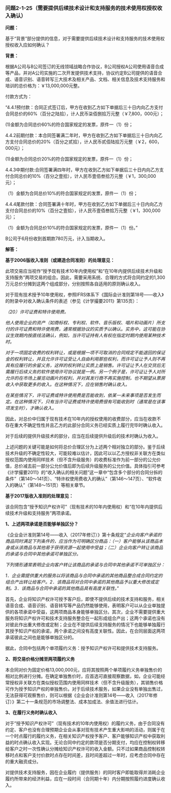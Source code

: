 ### 问题2-1-25（需要提供后续技术设计和支持服务的技术使用权授权收入确认）

**问题：**

基于“背景”部分提供的信息，对于需要提供后续技术设计和支持服务的技术使用权授权收入应如何确认？

**背景：**

根据A公司与B公司签订的无线领域战略合作协议，B公司授权A公司使用语音合成等产品，并对A公司实施的二次开发提供技术支持，协议约定B公司提供的语音合成、语音识别、语音转写三大技术及相关产品、文档、相关信息及技术支持服务和培训的总价格为：￥13,000,000元整。

付款方式为：

“4.4.1预付款：合同正式签订后，甲方在收到乙方如下单据后三十日内向乙方支付合同总价的60%（百分之陆拾），计人民币柒佰捌拾万元整（￥7,800，000元）；

(1)金额为合同总价60%的符合国家规定的发票，原件一（1）份；

4.4.2前期付款：本合同签署满二年时，甲方在收到乙方如下单据后三十日内向乙方支付合同总价的20%（百分之贰拾），计人民币贰佰陆拾万元整（￥2，600，000元）；

(1)金额为合同总价20%的符合国家规定的发票，原件一（1）份；

4.4.3中期付款:合同签署满四年时，甲方在收到乙方如下单据后三十日内向乙方支付合同总价的10%（百分之壹拾），计人民币壹佰叁拾万元整（￥1，300,000元）；

（1）金额为合同总价10%的符合国家规定的发票，原件一（1）份；

4.4.4尾款付款：合同签署满十年时，甲方在收到乙方如下单据后三十日内向乙方支付合同总价的10%（百分之壹拾），计人民币壹佰叁拾万元整（￥1，300,000元）；

（1）金额为合同总价10%的符合国家规定的发票，原件一（1）份。”

B公司于6月份收到首期款780万元，计入当期收入。

**解答：**

**基于2006版收入准则（或建造合同准则）的处理意见：**

此项交易应当视作“授予现有技术10年内使用权”和“在10年内提供后续技术升级和支持服务”两项交易的组合。因此，需要采用系统、合理的方式将合同约定的1,300万元总价分摊到这两个组成部分，分别按照各自适用的原则确认收入。

对于现有技术授予10年使用权，参照IFRS体系下《国际会计准则第18号——收入》的附录中对收入确认条件的表述（参见《计学撮要2011》第135页）：

*（20）许可证费和特许使用费。*

*他人使用企业的资产（如商标权、专利权、软件、音乐版权、唱片和动画片）所支付的许可证费和特许使用费，通常根据协议的实质予以确认。实务中，这可能在协议生效期内按直线法确认，例如，当许可证持有人有权在指定时期内使用某种技术时。*

*对于一项固定收费的权利转让，或是根据一项不可取消的合同规定不能退回的保证金的权利转让，并且允许许可证受让人自由利用那些权利，而许可证让予人则不再具有应履行的余留义务，这样的权利转让实质上是销售。许可证让予人在交货后无需履行后续义务的软件使用许可协议就是一例。另一个例子是，许可证让予人对所允许的在市场上展览动画片的权利，并对其发行商不再实施控制，也不期望从票房收入中获取更多的收入。在这种情况下，应在销售时确认收入。*

*在某些情况下，许可证费或特许使用费是否能收到，依某一未来事项是否发生而定。在这种情况下，只有当许可证费或特许使用费很有可能收到时（通常是在该事项发生时），才确认收入。*

因此，对总价中归属于现有技术在10年内的授权使用的收费部分，应当在收款不存在重大不确定性性并且乙方的此部分合同义务已经实质上履行完毕时确认收入。

对于后续的提供升级技术的部分，应当在后续提供升级后的技术时确认为收入。

上述问题的关键可能是如何将总价合理区分为上述两个相对独立的部分。鉴于后续技术升级的不确定性较大，可能较难以估计，因此可以以乙方授权非关联方在类似授权范围内使用同样技术（但不含升级服务）的收费标准作为前一部分的公允价值，总价减去前一部分公允价值后即为后续升级服务的公允价值。具体指引可参考《计学撮要2011》的“收入确认的相关问题”这一章中“包含多个部分的合同分拆的条件”（第140～141页）、“特许权使用费收入的确认”（第146～147页）、“软件收入的确认”（第148～151页）等相关章节。

**基于2017版收入准则的处理意见：**

该合同包含“授予知识产权许可”（现有技术的10年内使用权）和“在10年内提供后续技术升级和支持服务”两项承诺。

**1、上述两项承诺是否能够单独区分？**

《企业会计准则第14号——收入（2017年修订）》第十条规定“*企业向客户承诺的商品同时满足下列条件的，应当作为可明确区分商品：（一）客户能够从该商品本身或从该商品与其他易于获得资源一起使用中受益；（二）企业向客户转让该商品的承诺与合同中其他承诺可单独区分。*

*下列情形通常表明企业向客户转让该商品的承诺与合同中其他承诺不可单独区分：*

*1．企业需提供重大的服务以将该商品与合同中承诺的其他商品整合成合同约定的组合产出转让给客户。2．该商品将对合同中承诺的其他商品予以重大修改或定制。3．该商品与合同中承诺的其他商品具有高度关联性。*”

首先，企业将知识产权许可授予客户后，即使不提供后续的技术支持和服务，相关语音合成、语音识别、语音转写等产品仍然能够使用，表明客户可以从企业单独提供的各项承诺中受益，这两项商品本身能够单独区分。其次，企业不需要提供重大服务将知识产权许可和技术支持服务整合在一起形成组合产出；这两个承诺也没有对彼此作出重大修改或定制；企业在不提供后续支持服务的情况下也能够单独履行其授予知识产权的承诺，两个承诺之间没有高度关联性。因此，在合同层面这两项承诺彼此之间也是能够单独区分的。

据此，合同中包括两个单项履约义务：授予知识产权许可和提供技术支持服务。

**2、将交易价格分摊至两项履约义务**

本合同对价为固定价格13,000,000元，应将其按照两个单项履约义务单独售价的相对比例进行分摊。在确定单独售价时，应首选可直接观察数据，如，企业可能经常授权非关联方在类似授权范围内使用同样技术（但不含升级服务），其销售价格可作为授予知识产权的单独售价。对于后续技术服务，如果企业没有单独出售过，无法获得可观察售价，则可以根据《企业会计准则第14号——收入（2017年修订）》第二十一条规范的市场调整法、成本加成法、余值法进行估计。

**3、在履行义务时确认收入**

对于”授予知识产权许可”（现有技术的10年内使用权）的履约义务，由于合同没有约定、客户也没有合理预期企业会从事对现有技术产生重大影响的活动，则属于在一个时点履行的履约义务，在相关知识产权授予客户、客户能够知识产权中获取利益的时点确认收入实现。无论合同中约定的款项是否分期支付，均应在控制权转移给客户之时一次性确认分摊给知识产权许可的收入金额。只不过如果商品控制权转移时点和客户支付价款时点存在时间差，且时间差超过一年时，应考虑合同中存在的重大融资成分。

对提供技术支持服务，因在企业履约（提供服务）的同时客户即能取得并消耗企业履约所带来的经济利益，应在一段时间（合同期十年）内分期按照履约进度确认收入。